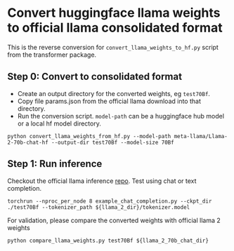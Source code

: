 # Convert huggingface llama weights to official llama consolidated format

This is the reverse conversion for `convert_llama_weights_to_hf.py` script from the transformer package.

## Step 0: Convert to consolidated format
- Create an output directory for the converted weights, eg `test70Bf`.
- Copy file params.json from the official llama download into that directory.
- Run the conversion script. `model-path` can be a huggingface hub model or a local hf model directory.
```
python convert_llama_weights_from_hf.py --model-path meta-llama/Llama-2-70b-chat-hf --output-dir test70Bf --model-size 70Bf
```

## Step 1: Run inference
Checkout the official llama inference [repo](https://github.com/facebookresearch/llama). Test using chat or text completion.
```
torchrun --nproc_per_node 8 example_chat_completion.py --ckpt_dir ./test70Bf --tokenizer_path ${llama_2_dir}/tokenizer.model
```

For validation, please compare the converted weights with official llama 2 weights
```
python compare_llama_weights.py test70Bf ${llama_2_70b_chat_dir}
```
